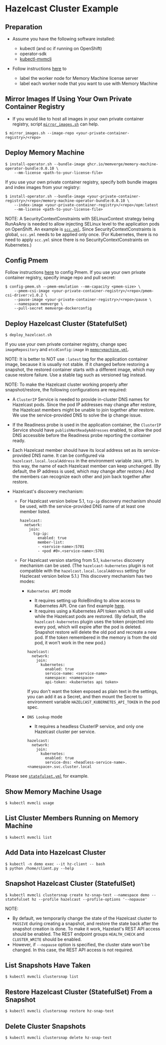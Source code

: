 # Hazelcast Cluster Example

## Preparation
- Assume you have the following software installed:
    - kubectl (and oc if running on OpenShift)
    - operator-sdk
    - [kubectl-mvmcli](../../scripts/kubectl-mvmcli)

- Follow instructions [here](../../README.md) to
    - label the worker node for Memory Machine license server
    - label each worker node that you want to use with Memory Machine

## Mirror Images If Using Your Own Private Container Registry
- If you would like to host all images in your own private container registry, script [`mirror_images.sh`](../../scripts/mirror_images.sh) can help.
```
$ mirror_images.sh --image-repo <your-private-container-registry>/<repo>
```

## Deploy Memory Machine
```
$ install-operator.sh --bundle-image ghcr.io/memverge/memory-machine-operator-bundle:0.0.10 \
    --mm-license <path-to-your-license-file>
```
If you use your own private container registry, specify both bundle images and index images from your registry:
```
$ install-operator.sh --bundle-image <your-private-container-registry>/<repo>/memory-machine-operator-bundle:0.0.10 \
    --index-image <your-private-container-registry>/<repo>/opm:latest
    --mm-license <path-to-your-license-file>
```

NOTE: A SecurityContextConstraints with SELinuxContext strategy being RunAsAny is needed to allow injecting SELinux level to the application pods on OpenShift. An example is [`scc.yml`](../../scripts/scc.yml). Since SecurityContextConstraints is global, `scc.yml` needs to be applied only once.
(For Kubernetes, there is no need to apply `scc.yml` since there is no SecurityContextConstraints on Kubernetes.)

## Config Pmem
Follow instructions [here](../../README.md#configuring-pmem) to config Pmem.
If you use your own private container registry, specify image repo and pull secret:
```
$ config-pmem.sh --pmem-emulation --mm-capacity <pmem-size> \
    --pmem-csi-image <your-private-container-registry>/<repo>/pmem-csi-driver:v1.0.2 \
    --pause-image <your-private-container-registry>/<repo>/pause \
    --namespace memverge \
    --pull-secret memverge-dockerconfig
```

## Deploy Hazelcast Cluster (StatefulSet)
```
$ deploy_hazelcast.sh
```
If you use your own private container registry, change spec `imageRepository` and `etcdConfig:image` in [`memorymachine.yml`](memorymachine.yml).

NOTE: It is better to NOT use `:latest` tag for the application container image, because it is usually not stable. 
If it changed before restoring a snapshot, the restored container starts with a different image, which may cause restore failure.
Use a stable tag such as versioned tag instead.

NOTE: To make the Hazelcast cluster working properly after snapshot/restore, the following configurations are required:
- A `ClusterIP` Service is needed to provide in-cluster DNS names for Hazelcast pods.
Since the pod IP addresses may change after restore, the Hazelcast members might be unable to join together after restore.
We use the service-provided DNS to solve the ip change issue.
- If the Readiness probe is used in the application container, the `ClusterIP` Service should have `publishNotReadyAddresses` enabled,
to allow the pod DNS accessible before the Readiness probe reporting the container ready.
- Each Hazelcast member should have its local address set as its service-provided DNS name. 
It can be configured via `hazelcast.local.localAddress` in the environment variable `JAVA_OPTS`.
In this way, the name of each Hazelcast member can keep unchanged. (By default, the IP address is used, which may change after restore.) And the members can recognize each other and join back together after restore.

- Hazelcast's discovery mechanism:
    - For Hazelcast version below 5.1, `tcp-ip` discovery mechanism should be used, with the service-provided DNS name of at least one member listed.
        ```
        hazelcast:
          network:
            join:
              tcp-ip:
                enabled: true
                member-list:
                - <service-name>:5701
                - <pod #0>.<service-name>:5701
        ```
    - For Hazelcast version starting from 5.1, `kubernetes` discovery mechanism can be used.
    (The `hazelcast-kubernetes` plugin is not compatible with the `hazelcast.local.localAddress` setting for Hazlecast version below 5.1.)
    This discovery mechanism has two modes:
        - `Kubernetes API` mode
            - It requires setting up RoleBinding to allow access to Kubernetes API. One can find example [here](https://raw.githubusercontent.com/hazelcast/hazelcast-kubernetes/master/rbac.yaml). 
            - It requires using a Kubernetes API token which is still valid while the Hazelcast pods are restored.
            (By default, the `hazelcast-kubernetes` plugin uses the token projected into every pod, which will expire after the pod is deleted. Snapshot restore will delete the old pod and recreate a new pod. If the token remembered in the memory is from the old pod, it won't work in the new pod.)

            ```
            hazelcast:
              network:
                join:
                  kubernetes:
                    enabled: true
                    service-name: <service-name>
                    namespace: <namespace>
                    api-token: <kubernetes api token>
            ```
            If you don't want the token exposed as plain text in the settings, you can add it as a Secret, and then mount the Secret to environment variable `HAZELCAST_KUBERNETES_API_TOKEN` in the pod spec.
        - `DNS Lookup` mode
            - It requires a headless ClusterIP service, and only one Hazelcast cluster per service.
            ```
            hazelcast:
              network:
                join:
                  kubernetes:
                    enabled: true
                    service-dns: <headless-service-name>.<namespace>.svc.cluster.local
            ```

Please see [`statefulset.yml`](statefulset.yml) for example.

## Show Memory Machine Usage
```
$ kubectl mvmcli usage
```

## List Cluster Members Running on Memory Machine
```
$ kubectl mvmcli list
```

## Add Data into Hazelcast Cluster
```
$ kubectl -n demo exec --it hz-client -- bash
$ python /home/client.py --help
```

## Snapshot Hazelcast Cluster (StatefulSet)
```
$ kubectl mvmcli clustersnap create hz-snap-test --namespace demo --statefulset hz --profile hazelcast --profile-options '--nopause'
```
NOTE: 
- By default, we temporarily change the state of the Hazelcast cluster to `PASSIVE` during creating a snapshot, and restore the state back after the snapshot creation is done. To make it work, Hazelast's REST API access should be enabled. The REST endpoint groups `HEALTH_CHECK` and `CLUSTER_WRITE` should be enabled.
- However, if `--nopause` option is specified, the cluster state won't be changed. In this case, the REST API access is not required.


## List Snapshots Have Taken
```
$ kubectl mvmcli clustersnap list
```

## Restore Hazelcast Cluster (StatefulSet) From a Snapshot
```
$ kubectl mvmcli clustersnap restore hz-snap-test
```

## Delete Cluster Snapshots
```
$ kubectl mvmcli clustersnap delete hz-snap-test
```